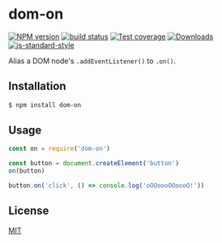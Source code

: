 # dom-on
[![NPM version][npm-image]][npm-url]
[![build status][travis-image]][travis-url]
[![Test coverage][coveralls-image]][coveralls-url]
[![Downloads][downloads-image]][downloads-url]
[![js-standard-style][standard-image]][standard-url]

Alias a DOM node's `.addEventListener()` to `.on()`.

## Installation
```bash
$ npm install dom-on
```

## Usage
```js
const on = require('dom-on')

const button = document.createElement('button')
on(button)

button.on('click', () => console.log('oOOoooOOoooO!'))
```

## License
[MIT](https://tldrlegal.com/license/mit-license)

[npm-image]: https://img.shields.io/npm/v/dom-on.svg?style=flat-square
[npm-url]: https://npmjs.org/package/dom-on
[travis-image]: https://img.shields.io/travis/npm-dom/dom-on.svg?style=flat-square
[travis-url]: https://travis-ci.org/npm-dom/dom-on
[coveralls-image]: https://img.shields.io/coveralls/npm-dom/dom-on.svg?style=flat-square
[coveralls-url]: https://coveralls.io/r/npm-dom/dom-on?branch=master
[downloads-image]: http://img.shields.io/npm/dm/dom-on.svg?style=flat-square
[downloads-url]: https://npmjs.org/package/dom-on
[standard-image]: https://img.shields.io/badge/code%20style-standard-brightgreen.svg?style=flat-square
[standard-url]: https://github.com/feross/standard
